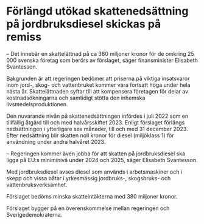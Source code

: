 # Förlängd utökad skattenedsättning på jordbruksdiesel skickas på remiss

– Det innebär en skattelättnad på ca 380 miljoner kronor för de omkring 25 000 svenska företag som berörs av förslaget, säger finansminister Elisabeth Svantesson.

Bakgrunden är att regeringen bedömer att priserna på viktiga insatsvaror inom jord\-, skog\- och vattenbruket kommer vara fortsatt höga under hela nästa år. Skattelättnaden syftar till att kompensera företagen för delar av kostnadsökningarna och samtidigt stötta den inhemska livsmedelsproduktionen.

Den nuvarande nivån på skattenedsättningen infördes i juli 2022 som en tillfällig åtgärd till och med halvårsskiftet 2023\. Enligt förslaget förlängs nedsättningen i ytterligare sex månader, till och med 31 december 2023\. Efter nedsättning blir skatten noll kronor för diesel (miljöklass 1\) för användning under andra halvåret 2023\.

– Regeringen kommer även jobba för att skatten på jordbruksdiesel ska ligga på EU:s miniminivå under 2024 och 2025, säger Elisabeth Svantesson.

Med jordbruksdiesel avses diesel som används i arbetsmaskiner och i skepp och vissa båtar i yrkesmässig jordbruks\-, skogsbruks\- och vattenbruksverksamhet.

Förslaget bedöms minska skatteintäkterna med 380 miljoner kronor.

Förslaget bygger på en överenskommelse mellan regeringen och Sverigedemokraterna.
